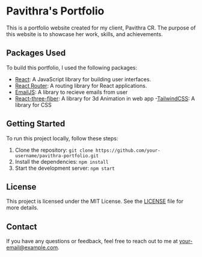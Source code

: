 # Pavithra's Portfolio

This is a portfolio website created for my client, Pavithra CR. The purpose of this website is to showcase her work, skills, and achievements.

## Packages Used

To build this portfolio, I used the following packages:

- [React](https://reactjs.org/): A JavaScript library for building user interfaces.
- [React Router](https://reactrouter.com/): A routing library for React applications.
- [EmailJS](https://www.emailjs.com/): A library to recieve emails from user
- [React-three-fiber](https://docs.pmnd.rs/react-three-fiber/getting-started/introduction): A library for 3d Animation in web app
-[TailwindCSS](https://tailwindcss.com/): A library for CSS

## Getting Started

To run this project locally, follow these steps:

1. Clone the repository: `git clone https://github.com/your-username/pavithra-portfolio.git`
2. Install the dependencies: `npm install`
3. Start the development server: `npm start`

## License

This project is licensed under the MIT License. See the [LICENSE](LICENSE) file for more details.

## Contact

If you have any questions or feedback, feel free to reach out to me at [your-email@example.com](mailto:your-email@example.com).
